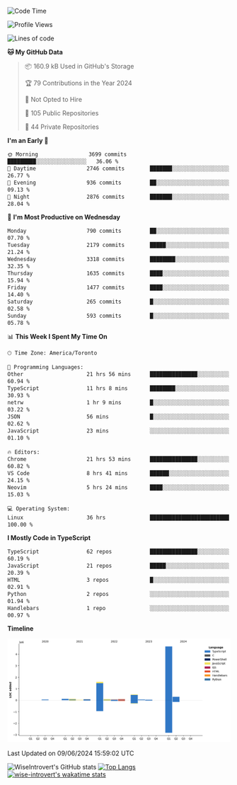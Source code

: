 <!--START_SECTION:waka-->
![Code Time](http://img.shields.io/badge/Code%20Time-1%2C692%20hrs%2058%20mins-blue)

![Profile Views](http://img.shields.io/badge/Profile%20Views-5-blue)

![Lines of code](https://img.shields.io/badge/From%20Hello%20World%20I%27ve%20Written-7.7%20million%20lines%20of%20code-blue)

**🐱 My GitHub Data** 

> 📦 160.9 kB Used in GitHub's Storage 
 > 
> 🏆 79 Contributions in the Year 2024
 > 
> 🚫 Not Opted to Hire
 > 
> 📜 105 Public Repositories 
 > 
> 🔑 44 Private Repositories 
 > 
**I'm an Early 🐤** 

```text
🌞 Morning                3699 commits        █████████░░░░░░░░░░░░░░░░   36.06 % 
🌆 Daytime                2746 commits        ███████░░░░░░░░░░░░░░░░░░   26.77 % 
🌃 Evening                936 commits         ██░░░░░░░░░░░░░░░░░░░░░░░   09.13 % 
🌙 Night                  2876 commits        ███████░░░░░░░░░░░░░░░░░░   28.04 % 
```
📅 **I'm Most Productive on Wednesday** 

```text
Monday                   790 commits         ██░░░░░░░░░░░░░░░░░░░░░░░   07.70 % 
Tuesday                  2179 commits        █████░░░░░░░░░░░░░░░░░░░░   21.24 % 
Wednesday                3318 commits        ████████░░░░░░░░░░░░░░░░░   32.35 % 
Thursday                 1635 commits        ████░░░░░░░░░░░░░░░░░░░░░   15.94 % 
Friday                   1477 commits        ████░░░░░░░░░░░░░░░░░░░░░   14.40 % 
Saturday                 265 commits         █░░░░░░░░░░░░░░░░░░░░░░░░   02.58 % 
Sunday                   593 commits         █░░░░░░░░░░░░░░░░░░░░░░░░   05.78 % 
```


📊 **This Week I Spent My Time On** 

```text
🕑︎ Time Zone: America/Toronto

💬 Programming Languages: 
Other                    21 hrs 56 mins      ███████████████░░░░░░░░░░   60.94 % 
TypeScript               11 hrs 8 mins       ████████░░░░░░░░░░░░░░░░░   30.93 % 
netrw                    1 hr 9 mins         █░░░░░░░░░░░░░░░░░░░░░░░░   03.22 % 
JSON                     56 mins             █░░░░░░░░░░░░░░░░░░░░░░░░   02.62 % 
JavaScript               23 mins             ░░░░░░░░░░░░░░░░░░░░░░░░░   01.10 % 

🔥 Editors: 
Chrome                   21 hrs 53 mins      ███████████████░░░░░░░░░░   60.82 % 
VS Code                  8 hrs 41 mins       ██████░░░░░░░░░░░░░░░░░░░   24.15 % 
Neovim                   5 hrs 24 mins       ████░░░░░░░░░░░░░░░░░░░░░   15.03 % 

💻 Operating System: 
Linux                    36 hrs              █████████████████████████   100.00 % 
```

**I Mostly Code in TypeScript** 

```text
TypeScript               62 repos            ███████████████░░░░░░░░░░   60.19 % 
JavaScript               21 repos            █████░░░░░░░░░░░░░░░░░░░░   20.39 % 
HTML                     3 repos             █░░░░░░░░░░░░░░░░░░░░░░░░   02.91 % 
Python                   2 repos             ░░░░░░░░░░░░░░░░░░░░░░░░░   01.94 % 
Handlebars               1 repo              ░░░░░░░░░░░░░░░░░░░░░░░░░   00.97 % 
```



**Timeline**

![Lines of Code chart](https://raw.githubusercontent.com/wise-introvert/wise-introvert/master/assets/bar_graph.png)


 Last Updated on 09/06/2024 15:59:02 UTC
<!--END_SECTION:waka-->

![WiseIntrovert's GitHub stats](https://github-readme-stats.vercel.app/api?username=wise-introvert&count_private=true&show_icons=true)
[![Top Langs](https://github-readme-stats.vercel.app/api/top-langs/?username=wise-introvert&langs_count=10)](https://github.com/anuraghazra/github-readme-stats)
[![wise-introvert's wakatime stats](https://github-readme-stats.vercel.app/api/wakatime?username=wiseintrovert)](https://github.com/anuraghazra/github-readme-stats)
